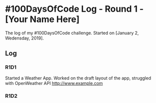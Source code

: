 # #100DaysOfCode Log - Round 1 - [Your Name Here]

The log of my #100DaysOfCode challenge. Started on [January 2, Wedensday, 2019].

## Log

### R1D1 
Started a Weather App. Worked on the draft layout of the app, struggled with OpenWeather API http://www.example.com

### R1D2
